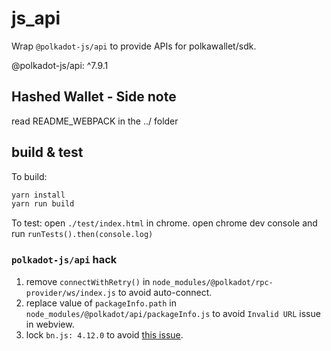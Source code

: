 # js_api

Wrap `@polkadot-js/api` to provide APIs for polkawallet/sdk.

@polkadot-js/api: ^7.9.1

## Hashed Wallet - Side note
read README_WEBPACK in the ../ folder

## build & test

To build:

```bash
yarn install
yarn run build
```

To test:
open `./test/index.html` in chrome.
open chrome dev console and run `runTests().then(console.log)`

### `polkadot-js/api` hack

1. remove `connectWithRetry()` in `node_modules/@polkadot/rpc-provider/ws/index.js` to avoid auto-connect.
2. replace value of `packageInfo.path` in `node_modules/@polkadot/api/packageInfo.js` to avoid `Invalid URL` issue in webview.
3. lock `bn.js: 4.12.0` to avoid [this issue](https://github.com/polkadot-js/api/issues/4024).
